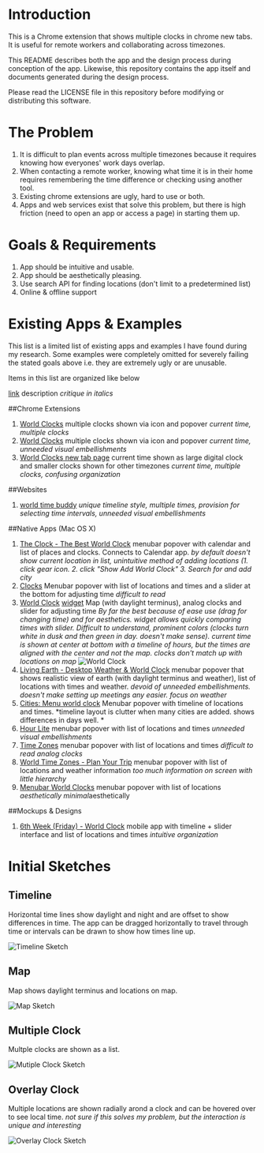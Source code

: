 # Introduction
This is a Chrome extension that shows multiple clocks in chrome new tabs. It is useful for remote workers and collaborating across timezones.

This README describes both the app and the design process during conception of the app. Likewise, this repository contains the app itself and documents generated during the design process.

Please read the LICENSE file in this repository before modifying or distributing this software. 

# The Problem
1. It is difficult to plan events across multiple timezones because it requires knowing how everyones' work days overlap.
2. When contacting a remote worker, knowing what time it is in their home requires remembering the time difference or checking using another tool.
3. Existing chrome extensions are ugly, hard to use or both. 
4. Apps and web services exist that solve this problem, but there is high friction (need to open an app or access a page) in starting them up.

# Goals & Requirements
1. App should be intuitive and usable.
2. App should be aesthetically pleasing.
3. Use search API for finding locations (don't limit to a predetermined list)
4. Online & offline support

# Existing Apps & Examples

This list is a limited list of existing apps and examples I have found during my research. Some examples were completely omitted for severely failing the stated goals above i.e. they are extremely ugly or are unusable.

Items in this list are organized like below

[link]() description *critique in italics*

##Chrome Extensions
1. [World Clocks](https://chrome.google.com/webstore/detail/world-clocks/innfmeekncjandlanpgdmmogkcimekgo) multiple clocks shown via icon and popover *current time, multiple clocks*
2. [World Clocks](https://chrome.google.com/webstore/detail/world-clocks/ajnbnekhpkkfaobjalnhdoofajkghidp) multiple clocks shown via icon and popover *current time, unneeded visual embellishments*
3. [World Clocks new tab page](https://chrome.google.com/webstore/detail/world-clocks-new-tab-page/opaffdnccgelcacfhbjigocjaigebbje) current time shown as large digital clock and smaller clocks shown for other timezones *current time, multiple clocks, confusing organization*

##Websites
1. [world time buddy](http://www.worldtimebuddy.com/) *unique timeline style, multiple times, provision for selecting time intervals, unneeded visual embellishments*

##Native Apps (Mac OS X)
1. [The Clock - The Best World Clock](https://itunes.apple.com/us/app/the-clock-the-best-world-clock/id488764545) menubar popover with calendar and list of places and clocks. Connects to Calendar app. *by default doesn't show current location in list, unintuitive method of adding locations (1. click gear icon. 2. click "Show Add World Clock" 3. Search for and add city*
2. [Clocks](https://itunes.apple.com/us/app/clocks/id414554506) Menubar popover with list of locations and times and a slider at the bottom for adjusting time *difficult to read*
3. [World Clock](https://itunes.apple.com/us/app/world-clock/id858446756) [widget](https://itunes.apple.com/app/world-clock-widget/id960527401) Map (with daylight terminus), analog clocks and slider for adjusting time *By far the best because of ease use (drag for changing time) and for aesthetics. widget allows quickly comparing times with slider. Difficult to understand, prominent colors (clocks turn white in dusk and then green in day. doesn't make sense). current time is shown at center at bottom with a timeline of hours, but the times are aligned with the center and not the map. clocks don't match up with locations on map* ![World Clock](examples/world_clock.png "World Clock")
4. [Living Earth - Desktop Weather & World Clock](https://itunes.apple.com/us/app/living-earth-desktop-weather/id539362919) menubar popover that shows realistic view of earth (with daylight terminus and weather), list of locations with times and weather. *devoid of unneeded embellishments. doesn't make setting up meetings any easier. focus on weather*
5. [Cities: Menu world clock](https://itunes.apple.com/us/app/cities-menu-world-clock/id933624359) Menubar popover with timeline of locations and times. *timeline layout is clutter when many cities are added. shows differences in days well. *
6. [Hour Lite](https://itunes.apple.com/us/app/hour-lite/id569089415) menubar popover with list of locations and times *unneeded visual embellishments*
7. [Time Zones](https://itunes.apple.com/us/app/time-zones/id448041594) menubar popover with list of locations and times *difficult to read analog clocks*
8. [World Time Zones - Plan Your Trip](https://itunes.apple.com/us/app/world-time-zones-plan-your/id1064366678) menubar popover with list of locations and weather information *too much information on screen with little hierarchy*
9. [Menubar World Clocks](https://itunes.apple.com/us/app/menubar-world-clocks/id827630907) menubar popover with list of locations *aesthetically minimal*aesthetically

##Mockups & Designs
1. [6th Week (Friday) - World Clock](https://dribbble.com/shots/2460483-6th-Week-Friday-World-Clock) mobile app with timeline + slider interface and list of locations and times *intuitive organization*

# Initial Sketches

## Timeline

Horizontal time lines show daylight and night and are offset to show differences in time. The app can be dragged horizontally to travel through time or intervals can be drawn to show how times line up.

![Timeline Sketch](sketches/timeline.png "Timeline Sketch")

## Map

Map shows daylight terminus and locations on map. 

![Map Sketch](sketches/map.png "Map Sketch")

## Multiple Clock

Multple clocks are shown as a list.

![Mutiple Clock Sketch](sketches/multiple_clock.jpg "Multiple Clock Sketch")

## Overlay Clock

Multiple locations are shown radially arond a clock and can be hovered over to see local time. *not sure if this solves my problem, but the interaction is unique and interesting*

![Overlay Clock Sketch](sketches/overlay_clock.png "Overlay Clock Sketch")
